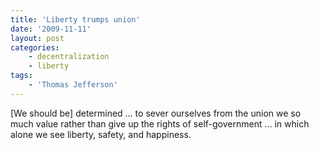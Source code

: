 ```yaml
---
title: 'Liberty trumps union'
date: '2009-11-11'
layout: post
categories:
    - decentralization
    - liberty
tags:
    - 'Thomas Jefferson'
---
```


\[We should be\] determined … to sever ourselves from the union we so much value rather than give up the rights of self-government … in which alone we see liberty, safety, and happiness.